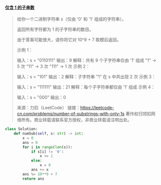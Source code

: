 #### [仅含 1 的子串数](https://leetcode-cn.com/problems/number-of-substrings-with-only-1s/)

> 给你一个二进制字符串 s（仅由 '0' 和 '1' 组成的字符串）。
>
> 返回所有字符都为 1 的子字符串的数目。
>
> 由于答案可能很大，请你将它对 10^9 + 7 取模后返回。
>
>  
>
> 示例 1：
>
> 输入：s = "0110111"
> 输出：9
> 解释：共有 9 个子字符串仅由 '1' 组成
> "1" -> 5 次
> "11" -> 3 次
> "111" -> 1 次
> 示例 2：
>
> 输入：s = "101"
> 输出：2
> 解释：子字符串 "1" 在 s 中共出现 2 次
> 示例 3：
>
> 输入：s = "111111"
> 输出：21
> 解释：每个子字符串都仅由 '1' 组成
> 示例 4：
>
> 输入：s = "000"
> 输出：0
>
> 来源：力扣（LeetCode）
> 链接：https://leetcode-cn.com/problems/number-of-substrings-with-only-1s
> 著作权归领扣网络所有。商业转载请联系官方授权，非商业转载请注明出处。



```python
class Solution:
    def numSub(self, s: str) -> int:
        x = 0
        ans = 0
        for i in range(len(s)):
            if s[i] != '0':
                x += 1
            else:
                x = 0
            ans += x
        ans %= 10**9 + 7
        return ans
            
```

